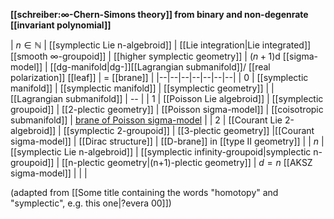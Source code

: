 
**[[schreiber:∞-Chern-Simons theory]] from binary and non-degenrate [[invariant polynomial]]**

| $n \in \mathbb{N}$ | [[symplectic Lie n-algebroid]] |  [[Lie integration|Lie integrated]] [[smooth ∞-groupoid]] | [[higher symplectic geometry]] |  $(n+1)$d [[sigma-model]] | [[dg-manifold|dg-]][[Lagrangian submanifold]]/ [[real polarization]] [[leaf]] | =  [[brane]] |
|--|--|--|--|--|--|--|
| 0 | [[symplectic manifold]] | [[symplectic manifold]] | [[symplectic geometry]] |   | [[Lagrangian submanifold]] | -- |
| 1 | [[Poisson Lie algebroid]] | [[symplectic groupoid]] | [[2-plectic geometry]]  | [[Poisson sigma-model]] |  [[coisotropic submanifold]] |  [brane of Poisson sigma-model](Poisson+sigma-model#Branes)  |
| 2 | [[Courant Lie 2-algebroid]] | [[symplectic 2-groupoid]] | [[3-plectic geometry]] |[[Courant sigma-model]]  | [[Dirac structure]]  | [[D-brane]] in [[type II geometry]] |
| $n$ | [[symplectic Lie n-algebroid]] |  [[symplectic infinity-groupoid|symplectic n-groupoid]] | [[n-plectic geometry|(n+1)-plectic geometry]] | $d = n$ [[AKSZ sigma-model]] |   |  |

(adapted from [[Some title containing the words "homotopy" and "symplectic", e.g. this one|?evera 00]])